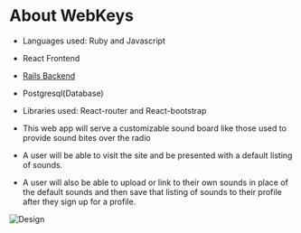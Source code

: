 # About WebKeys

- Languages used: Ruby and Javascript

- React Frontend

- [Rails Backend](https://github.com/CoreyJamesLynch/BackendWebKeys)

- Postgresql(Database)

- Libraries used: React-router and React-bootstrap

- This web app will serve a customizable sound board like those used to provide sound bites over the radio

- A user will be able to visit the site and be presented with a default listing of sounds.

- A user will also be able to upload or link to their own sounds in place of the default sounds and then save that listing of sounds to their profile after they sign up for a profile.

![Design](https://drive.google.com/file/d/1iHZUrPSfax-DnQD6YRKPbcEVV-ncF2rP/view)

